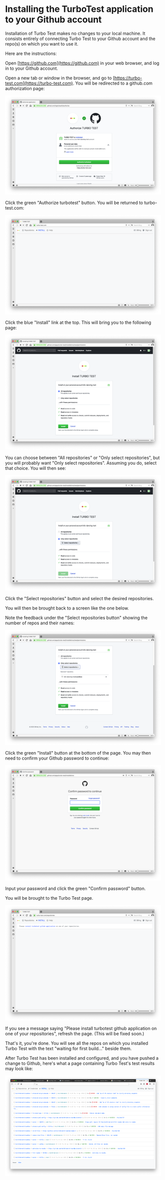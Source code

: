 # Installing the TurboTest application to your Github account

Installation of Turbo Test makes no changes to your local machine. It consists entirely of connecting Turbo Test to your Github account and the repo(s) on which you want to use it. 

Here are the instructions:

Open [https://github.com](https://github.com) in your web browser, and log in to your Github account.

Open a new tab or window in the browser, and go to [https://turbo-test.com](https://turbo-test.com). 
You will be redirected to a github.com authorization page:

![](images/installation/1-authorize-turbo-test.png)

Click the green "Authorize turbotest" button. You will be returned to turbo-test.com: 

![](images/installation/2-install-turbo-test.png)

Click the blue "Install" link at the top. This will bring you to the following page:

![](images/installation/3-all-or-select-repos.png)

You can choose between "All repositories" or "Only select repositories", but you will 
probably want "Only select repositories". Assuming you do, select that choice.
You will then see:

![](images/installation/4-select-repos.png)

Click the "Select repositories" button and select the desired repositories.

You will then be brought back to a screen like the one below.

Note the feedback under the "Select repositories button" showing the number of repos and their names:

![](images/installation/5-show-selected-repos.png)

Click the green "Install" button at the bottom of the page. 
You may then need to confirm your Github password to continue:

![](images/installation/6-confirm-github-password.png)

Input your password and click the green "Confirm password" button.

You will be brought to the Turbo Test page. 

![](images/installation/7-please-inst-tt.png)

If you see a message saying "Please install turbotest github application on one of your repositories", refresh the page. (This will be fixed soon.) 

That's it, you're done. You will see all the repos on which you installed Turbo Test with the text "waiting for first build..." beside them.

After Turbo Test has been installed and configured, and you have pushed a change to Github, here's what a page containing Turbo Test's test results may look like:

![](images/installation/8-turbo-test-results-page.png)


